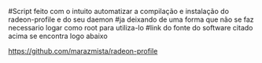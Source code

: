 #Script feito com o intuito automatizar a compilação e instalação do radeon-profile e do seu daemon
#ja deixando de uma forma que não se faz necessario logar como root para utiliza-lo
#link do fonte do software citado acima se encontra logo abaixo

https://github.com/marazmista/radeon-profile
